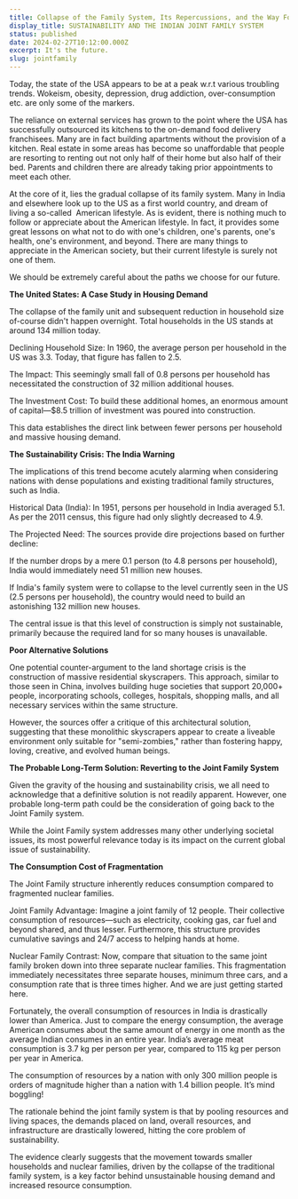 ```yaml
---
title: Collapse of the Family System, Its Repercussions, and the Way Forward
display_title: SUSTAINABILITY AND THE INDIAN JOINT FAMILY SYSTEM
status: published
date: 2024-02-27T10:12:00.000Z
excerpt: It's the future.
slug: jointfamily
---
```

Today, the state of the USA appears to be at a peak w.r.t various troubling trends. Wokeism, obesity, depression, drug addiction, over-consumption etc. are only some of the markers.

The reliance on external services has grown to the point where the USA has successfully outsourced its kitchens to the on-demand food delivery franchisees. Many are in fact building apartments without the provision of a kitchen. Real estate in some areas has become so unaffordable that people are resorting to renting out not only half of their home but also half of their bed. Parents and children there are already taking prior appointments to meet each other. 

At the core of it, lies the gradual collapse of its family system. Many in India and elsewhere look up to the US as a first world country, and dream of living a so-called  American lifestyle. As is evident, there is nothing much to follow or appreciate about the American lifestyle. In fact, it provides some great lessons on what not to do with one's children, one's parents, one's health, one's environment, and beyond. There are many things to appreciate in the American society, but their current lifestyle is surely not one of them.

We should be extremely careful about the paths we choose for our future. 

**The United States: A Case Study in Housing Demand**

The collapse of the family unit and subsequent reduction in household size of-course didn't happen overnight. Total households in the US stands at around 134 million today.

Declining Household Size: In 1960, the average person per household in the US was 3.3. Today, that figure has fallen to 2.5.

The Impact: This seemingly small fall of 0.8 persons per household has necessitated the construction of 32 million additional houses.

The Investment Cost: To build these additional homes, an enormous amount of capital—$8.5 trillion of investment was poured into construction.

This data establishes the direct link between fewer persons per household and massive housing demand.

**The Sustainability Crisis: The India Warning**

The implications of this trend become acutely alarming when considering nations with dense populations and existing traditional family structures, such as India.

Historical Data (India): In 1951, persons per household in India averaged 5.1. As per the 2011 census, this figure had only slightly decreased to 4.9.

The Projected Need: The sources provide dire projections based on further decline:

If the number drops by a mere 0.1 person (to 4.8 persons per household), India would immediately need 51 million new houses.

If India's family system were to collapse to the level currently seen in the US (2.5 persons per household), the country would need to build an astonishing 132 million new houses.

The central issue is that this level of construction is simply not sustainable, primarily because the required land for so many houses is unavailable.

**Poor Alternative Solutions**

One potential counter-argument to the land shortage crisis is the construction of massive residential skyscrapers. This approach, similar to those seen in China, involves building huge societies that support 20,000+ people, incorporating schools, colleges, hospitals, shopping malls, and all necessary services within the same structure.

However, the sources offer a critique of this architectural solution, suggesting that these monolithic skyscrapers appear to create a liveable environment only suitable for "semi-zombies," rather than fostering happy, loving, creative, and evolved human beings.

**The Probable Long-Term Solution: Reverting to the Joint Family System**

Given the gravity of the housing and sustainability crisis, we all need to acknowledge that a definitive solution is not readily apparent. However, one probable long-term path could be the consideration of going back to the Joint Family system.

While the Joint Family system addresses many other underlying societal issues, its most powerful relevance today is its impact on the current global issue of sustainability.

**The Consumption Cost of Fragmentation**

The Joint Family structure inherently reduces consumption compared to fragmented nuclear families.

Joint Family Advantage: Imagine a joint family of 12 people. Their collective consumption of resources—such as electricity, cooking gas, car fuel and beyond shared, and thus lesser. Furthermore, this structure provides cumulative savings and 24/7 access to helping hands at home.

Nuclear Family Contrast: Now, compare that situation to the same joint family broken down into three separate nuclear families. This fragmentation immediately necessitates three separate houses, minimum three cars, and a consumption rate that is three times higher. And we are just getting started here.

Fortunately, the overall consumption of resources in India is drastically lower than America. Just to compare the energy consumption, the average American consumes about the same amount of energy in one month as the average Indian consumes in an entire year. India’s average meat consumption is 3.7 kg per person per year, compared to 115 kg per person per year in America. 

The consumption of resources by a nation with only 300 million people is orders of magnitude higher than a nation with 1.4 billion people. It’s mind boggling!

The rationale behind the joint family system is that by pooling resources and living spaces, the demands placed on land, overall resources, and infrastructure are drastically lowered, hitting the core problem of sustainability.

The evidence clearly suggests that the movement towards smaller households and nuclear families, driven by the collapse of the traditional family system, is a key factor behind unsustainable housing demand and increased resource consumption.
